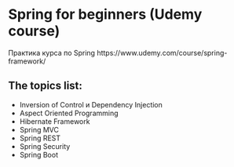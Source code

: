 <h1>Spring for beginners (Udemy course)</h1>
Практика курса по Spring https://www.udemy.com/course/spring-framework/
<h2>The topics list:</h2>
<ul>
  <li>Inversion of Control и Dependency Injection</li>
  <li>Aspect Oriented Programming</li>
  <li>Hibernate Framework</li>
  <li>Spring MVC</li>
  <li>Spring REST</li>
  <li>Spring Security</li>
  <li>Spring Boot</li>
</ul>
